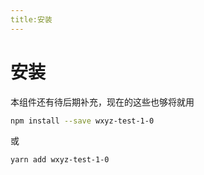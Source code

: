 ```yaml
---
title:安装
---
```


# 安装

本组件还有待后期补充，现在的这些也够将就用

```bash
npm install --save wxyz-test-1-0
```

或

```bash
yarn add wxyz-test-1-0
```
